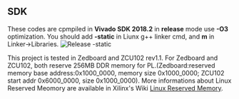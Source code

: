## SDK
These codes are cpmpiled in __Vivado SDK 2018.2__ in __release__ mode use __-O3__ optimization. You should add __-static__ in Liunx g++ linker cmd, and __m__ in Linker->Libraries.
![Release -static](https://github.com/dhm2013724/yolov2_xilinx_fpga/blob/150MHzTn4Tm32Tr26Tc26Cin4Cout2/SDK/release.PNG)

This project is tested in Zedboard and ZCU102 rev1.1. For Zedboard and ZCU102, both reserve 256MB DDR memory for PL.(Zedboard:reserved memory base address:0x1000_0000, memory size 0x1000_0000; ZCU102 start addr 0x6000_0000, size 0x1000_0000). More informations about Linux Reserved Meomory are available in Xilinx's Wiki [Linux Reserved Memory](https://xilinx-wiki.atlassian.net/wiki/spaces/A/pages/18841683/Linux+Reserved+Memory).

